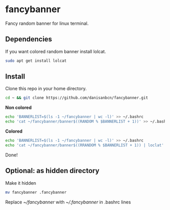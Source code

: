 # fancybanner
Fancy random banner for linux terminal.

## Dependencies

If you want colored random banner install lolcat.

```bash
sudo apt get install lolcat
```

## Install

Clone this repo in your home directory. 
```bash
cd ~ && git clone https://github.com/danisanbcn/fancybanner.git
```

**Non colored**

```bash
echo 'BANNERLIST=$(ls -1 ~/fancybanner | wc -l)' >> ~/.bashrc
echo 'cat ~/fancybanner/banner$((RANDOM % $BANNERLIST + 1))' >> ~/.bashrc
```

**Colored**

```bash
echo 'BANNERLIST=$(ls -1 ~/fancybanner | wc -l)' >> ~/.bashrc
echo 'cat ~/fancybanner/banner$((RRANDOM % $BANNERLIST + 1)) | loclat' >> ~/.bashrc
```

Done!

## Optional: as hidden directory

Make it hidden
```bash
mv fancybanner .fancybanner
```
Replace *~/fancybanner* with *~/.fancybanner* in .bashrc lines
